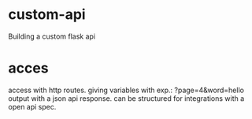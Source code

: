 # custom-api
Building a custom flask api

# acces 
access with http routes. giving variables with exp.: ?page=4&word=hello
output with a json api response.
can be structured for integrations with a open api spec. 

